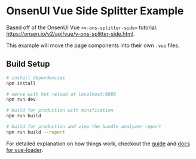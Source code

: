 # OnsenUI Vue Side Splitter Example

Based off of the OnsenUI Vue `<v-ons-splitter-side>` tutorial: https://onsen.io/v2/api/vue/v-ons-splitter-side.html.

This example will move the page components into their own `.vue` files.

## Build Setup

``` bash
# install dependencies
npm install

# serve with hot reload at localhost:8080
npm run dev

# build for production with minification
npm run build

# build for production and view the bundle analyzer report
npm run build --report
```

For detailed explanation on how things work, checkout the [guide](http://vuejs-templates.github.io/webpack/) and [docs for vue-loader](http://vuejs.github.io/vue-loader).
